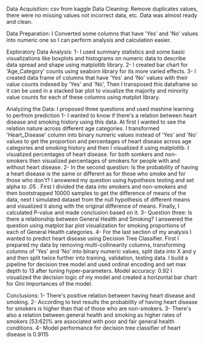 Data Acquisition: csv from kaggle 
Data Cleaning: Remove duplicates values, there were no missing values not incorrect data, etc. Data was almost ready and clean.

Data Preparation: I Converted some columns that have 'Yes' and 'No' values into numeric one so I can perform analysis and calculation easier.

Exploratory Data Analysis: 
1- I used summary statistics and some basic visualizations like boxplots and histograms on numeric data to describe data spread and shape using matplotlib library. 
2- I created bar chart for 'Age_Category' counts using seaborn library for its more varied effects. 
3- I created data frame of columns that have 'Yes' and 'No' values with their value counts indexed by 'Yes' and 'No', Then I transposed this dataframe so it can be used in a stacked bar plot to visualize the majority and minority value counts for each of these columns using matplot library. 

Analyzing the Data:
I proposed three questions and used mashine learning to perfrom prediction
1- I wanted to know if there's a relation between heart disease and smoking history using this data. At first I wanted to see the relation nature across different age categories. I transformed 'Heart_Disease' column into binary numeric values instead of 'Yes' and 'No' values to get the proportion and percentages of heart disease across age categories and smoking history and then I visualized it using matplotlib. I visualized percentages of heart disease. for both somkers and non-smokers then visualized percentages of smokers for people with and without heart disease.
2- In the second question:  Is the probability of having a heart disease is the same or different as for those who smoke and for those who don't? I answered my question using hypothesis testing and set alpha to .05 .
First I divided the data into smokers and non-smokers and then bootstrapped 10000 samples to get the difference of means of the data, next I simulated dataset from the null hypothesis of different means and visualized it along with the original difference of means. Finally, I calculated P-value and made conclusion based on it.
3- Question three: Is there a relationship between General Health and Smoking?
I answered the question using matplot bar plot visualization for smoking proportions of each of General Health categories.
4- For the last section of my analysis I wanted to predict heart disease using Decision Tree Classifier. First I prepared my data by removing multi-collinearity columns, transforming columns of 'Yes' and 'No' into binary numeric values, split data into X and y and then split twice further into training, validation, testing data. I build a pipeline for decision tree model and used ordinal encoding and set max depth to 13 after tuning hyper-parameters. 
Model accuracy: 0.92
I visualized the decision logic of my model and created a horizontal bar chart for Gini Importances of the model.

Conclusions: 
1- There's positive relation between having heart disease and smoking.
2- According to test results the probability of having heart disease for smokers is higher than that of those who are non-smokers.
3- There's also a relation between general health and smoking as higher rates of smokers [53:62]% are associated with poor and fair general health conditions.
4- Model performance for decision tree classifier of heart disease is 0.9115 


